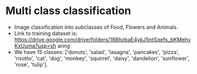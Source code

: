 # Multi class classification
* Image classification into subclasses of Food, Flowers and Animals.
* Link to training dataset is:
https://drive.google.com/drive/folders/18BhzbaE4ykJ5ntSqefs_bKMehyKxUuma?usp=sh
aring
* We have 15 classes:
 ['donuts', 'salad', 'lasagna', 'pancakes', 'pizza', 'risotto', 'cat', 'dog', 'monkey',
'squirrel', 'daisy', 'dandelion', 'sunflower', 'rose', 'tulip'].
